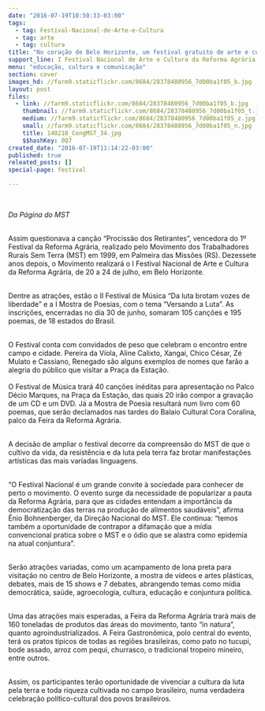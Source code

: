 ```yaml
---
date: "2016-07-19T10:50:33-03:00"
tags:
  - tag: Festival-Nacional-de-Arte-e-Cultura
  - tag: arte
  - tag: cultura
title: "No coração de Belo Horizonte, um festival gratuito de arte e cultura popular"
support_line: I Festival Nacional de Arte e Cultura da Reforma Agrária apresenta à população mineira durante cinco dias atrações culturais de todo Brasil.
menu: "educação, cultura e comunicação"
section: cover
images_hd: //farm9.staticflickr.com/8684/28378480956_7d00ba1f05_b.jpg
layout: post
files:
  - link: //farm9.staticflickr.com/8684/28378480956_7d00ba1f05_b.jpg
    thumbnail: //farm9.staticflickr.com/8684/28378480956_7d00ba1f05_t.jpg
    medium: //farm9.staticflickr.com/8684/28378480956_7d00ba1f05_z.jpg
    small: //farm9.staticflickr.com/8684/28378480956_7d00ba1f05_n.jpg
    title: 140210_CongMST_34.jpg
    $$hashKey: 0Q7
created_date: "2016-07-19T11:14:22-03:00"
published: true
releated_posts: []
special-page: festival

---
```

<p>&nbsp;</p>

<p><em>Da P&aacute;gina do MST&nbsp;</em></p>

<p><br />
<span class="s1">Assim questionava a can&ccedil;&atilde;o &ldquo;Prociss&atilde;o dos Retirantes&rdquo;, vencedora do 1&ordm; Festival da Reforma Agr&aacute;ria, realizado pelo Movimento dos Trabalhadores Rurais Sem Terra (MST) em 1999, em Palmeira das Miss&otilde;es (RS). Dezessete anos depois, o Movimento realizar&aacute; o I Festival Nacional de Arte e Cultura da Reforma Agr&aacute;ria, de 20 a 24 de julho, em Belo Horizonte.</span></p>

<p class="p1"><br />
<span class="s1">Dentre as atra&ccedil;&otilde;es, est&atilde;o o II Festival de M&uacute;sica &ldquo;Da luta brotam vozes de liberdade&rdquo; e a I Mostra de Poesias, com o tema &ldquo;Versando a Luta&rdquo;. As inscri&ccedil;&otilde;es, encerradas no dia 30 de junho, somaram 105 can&ccedil;&otilde;es e 195 poemas, de 18 estados do Brasil.</span></p>

<p class="p1"><br />
<span class="s1">O Festival conta com convidados de peso que celebram o encontro entre campo e cidade. Pereira da Viola, Aline Calixto, Xangai, Chico C&eacute;sar, Z&eacute; Mulato e Cassiano, Renegado s&atilde;o alguns exemplos de nomes que far&atilde;o a alegria do p&uacute;blico que visitar a Pra&ccedil;a da Esta&ccedil;&atilde;o.<br />
<br />
O Festival de M&uacute;sica trar&aacute; 40 can&ccedil;&otilde;es in&eacute;ditas para apresenta&ccedil;&atilde;o no Palco D&eacute;cio Marques, na Pra&ccedil;a da Esta&ccedil;&atilde;o, das quais 20 ir&atilde;o compor a grava&ccedil;&atilde;o de um CD e um DVD. J&aacute; a Mostra de Poesia resultar&aacute; num livro com 60 poemas, que ser&atilde;o declamados nas tardes do Balaio Cultural Cora Coralina, palco da Feira da Reforma Agr&aacute;ria.</span></p>

<p class="p1"><br />
<span class="s1">A decis&atilde;o de ampliar o festival decorre da compreens&atilde;o do MST de que o cultivo da vida, da resist&ecirc;ncia e da luta pela terra faz brotar manifesta&ccedil;&otilde;es art&iacute;sticas das mais variadas linguagens.</span></p>

<p class="p1"><br />
<span class="s1">&ldquo;O Festival Nacional &eacute; um grande convite &agrave; sociedade para conhecer de perto o movimento. O evento surge da necessidade de popularizar a pauta da Reforma Agr&aacute;ria, para que as cidades entendam a import&acirc;ncia da democratiza&ccedil;&atilde;o das terras na produ&ccedil;&atilde;o de alimentos saud&aacute;veis&rdquo;, afirma &Ecirc;nio Bohnenberger, da Dire&ccedil;&atilde;o Nacional do MST. Ele continua: &ldquo;temos tamb&eacute;m a oportunidade de contrapor a difama&ccedil;&atilde;o que a m&iacute;dia convencional pratica sobre o MST e o &oacute;dio que se alastra como epidemia na atual conjuntura&rdquo;.</span></p>

<p class="p1"><br />
<span class="s1">Ser&atilde;o atra&ccedil;&otilde;es variadas, como um acampamento de lona preta para visita&ccedil;&atilde;o no centro de Belo Horizonte, a mostra de v&iacute;deos e artes pl&aacute;sticas, debates, mais de 15 shows e 7 debates, abrangendo temas como m&iacute;dia democr&aacute;tica, sa&uacute;de, agroecologia, cultura, educa&ccedil;&atilde;o e conjuntura pol&iacute;tica.</span></p>

<p class="p1"><br />
<span class="s1">Uma das atra&ccedil;&otilde;es mais esperadas, a Feira da Reforma Agr&aacute;ria trar&aacute; mais de 160 toneladas de produtos das &aacute;reas do movimento, tanto &ldquo;in natura&rdquo;, quanto agroindustrializados. A Feira Gastron&ocirc;mica, polo central do evento, ter&aacute; os pratos t&iacute;picos de todas as regi&otilde;es brasileiras, como pato no tucupi, bode assado, arroz com pequi, churrasco, o tradicional tropeiro mineiro, entre outros.</span></p>

<p class="p1"><br />
<span class="s1">Assim, os participantes ter&atilde;o oportunidade de vivenciar a cultura da luta pela terra e toda riqueza cultivada no campo brasileiro, numa verdadeira celebra&ccedil;&atilde;o pol&iacute;tico-cultural dos povos brasileiros.&nbsp;</span></p>

<p class="p1"><span class="s1">&nbsp;</span></p>
